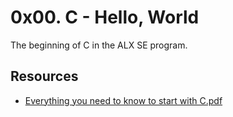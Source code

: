 # 0x00. C - Hello, World

The beginning of C in the ALX SE program.

## Resources

- [Everything you need to know to start with C.pdf](https://intranet.alxswe.com/rltoken/P01aLj9BDfDUOv-y9x82Yw)
